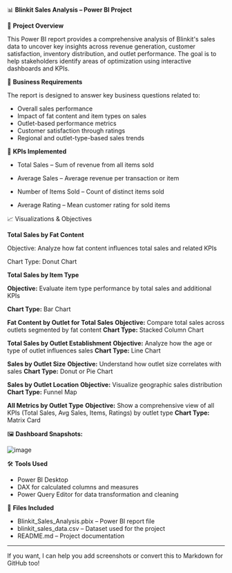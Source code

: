 

📊 **Blinkit Sales Analysis – Power BI Project**

📝 **Project Overview**

This Power BI report provides a comprehensive analysis of Blinkit's sales data to uncover key insights across revenue generation, customer satisfaction, inventory distribution, and outlet performance. The goal is to help stakeholders identify areas of optimization using interactive dashboards and KPIs.

🎯 **Business Requirements**

The report is designed to answer key business questions related to:

* Overall sales performance
* Impact of fat content and item types on sales
* Outlet-based performance metrics
* Customer satisfaction through ratings
* Regional and outlet-type-based sales trends

📌 **KPIs Implemented**

* Total Sales – Sum of revenue from all items sold
  
* Average Sales – Average revenue per transaction or item
  
* Number of Items Sold – Count of distinct items sold
  
* Average Rating – Mean customer rating for sold items

📈 Visualizations & Objectives

**Total Sales by Fat Content**

Objective: Analyze how fat content influences total sales and related KPIs

Chart Type: Donut Chart

**Total Sales by Item Type**

**Objective:** Evaluate item type performance by total sales and additional KPIs

**Chart Type:** Bar Chart

**Fat Content by Outlet for Total Sales**
**Objective:** Compare total sales across outlets segmented by fat content
**Chart Type:** Stacked Column Chart

**Total Sales by Outlet Establishment**
**Objective:** Analyze how the age or type of outlet influences sales
**Chart Type:** Line Chart

**Sales by Outlet Size**
**Objective:** Understand how outlet size correlates with sales
**Chart Type:** Donut or Pie Chart

**Sales by Outlet Location**
**Objective:** Visualize geographic sales distribution
**Chart Type:** Funnel Map

**All Metrics by Outlet Type**
**Objective:** Show a comprehensive view of all KPIs (Total Sales, Avg Sales, Items, Ratings) by outlet type
**Chart Type:** Matrix Card

🖼️ **Dashboard Snapshots:**

![image](https://github.com/user-attachments/assets/3ae42a18-eb5f-4207-ab4e-9d8a6ea9b785)


🛠 **Tools Used**

* Power BI Desktop
* DAX for calculated columns and measures
* Power Query Editor for data transformation and cleaning

📂 **Files Included**

* Blinkit\_Sales\_Analysis.pbix – Power BI report file
* blinkit\_sales\_data.csv – Dataset used for the project
* README.md – Project documentation

---

If you want, I can help you add screenshots or convert this to Markdown for GitHub too!


